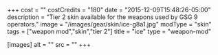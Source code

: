 +++
cost = ""
costCredits = "180"
date = "2015-12-09T15:48:26-05:00"
description = "Tier 2 skin available for the weapons used by GSG 9 operators."
image = "/images/gear/skin/ice-g8a1.jpg"
modType = "skin"
tags = ["weapon mod","skin","tier 2"]
title = "ice"
type = "weapon-mod"

[images]
  alt = ""
  src = ""
+++
